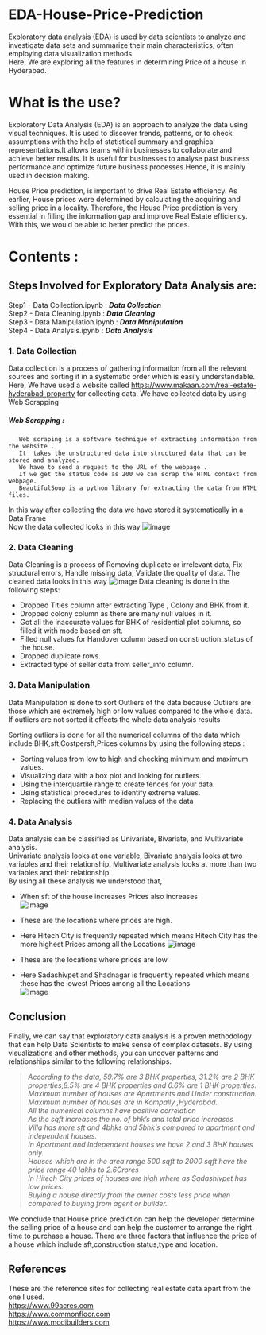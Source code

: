 # EDA-House-Price-Prediction
Exploratory data analysis (EDA) is used by data scientists to analyze and investigate data sets and summarize their main characteristics, often employing data visualization methods.      
Here, We are exploring all the features in determining Price of a house in Hyderabad.

# What is the use?

Exploratory Data Analysis (EDA) is an approach to analyze the data using visual techniques. It is used to discover trends, patterns, or to check assumptions with the help of statistical summary and graphical representations.It allows teams within businesses to collaborate and achieve better results. It is useful for businesses to analyse past business performance and optimize future business processes.Hence, it is mainly used in decision making.   

House Price prediction, is important to drive Real Estate efficiency. As earlier, House prices were determined by calculating the acquiring and selling price in a locality. Therefore, the House Price prediction is very essential in filling the information gap and improve Real Estate efficiency. With this, we would be able to better predict the prices.

# Contents :

## Steps Involved for Exploratory Data Analysis are:
Step1 - Data Collection.ipynb    :  ___Data Collection___                       
Step2 - Data Cleaning.ipynb      :  ___Data Cleaning___                    
Step3 - Data Manipulation.ipynb  :  ___Data Manipulation___               
Step4 - Data Analysis.ipynb      :  ___Data Analysis___                                


### 1. Data Collection 
Data collection is a process of gathering information from all the relevant sources and sorting it in a systematic order which is easily understandable.   
Here, We have used a website called https://www.makaan.com/real-estate-hyderabad-property for collecting data.
We have collected data by using Web Scrapping
##### Web Scrapping :
       Web scraping is a software technique of extracting information from the website .
       It  takes the unstructured data into structured data that can be stored and analyzed.
       We have to send a request to the URL of the webpage .  
       If we get the status code as 200 we can scrap the HTML context from webpage.
       BeautifulSoup is a python library for extracting the data from HTML files.

In this way after collecting the data we have stored it systematically in a Data Frame              
Now the data collected looks in this way
![image](https://user-images.githubusercontent.com/92007497/212983576-ea7a1f53-3e53-4357-bfbd-2077dcff50a7.png)


### 2. Data Cleaning
Data Cleaning is a process of Removing duplicate or irrelevant data, Fix structural errors, Handle missing data, Validate the quality of data.
The cleaned data looks in this way
![image](https://user-images.githubusercontent.com/92007497/212987795-e0ffd00b-86a3-46d5-adb8-21c9f1feeda1.png)
Data cleaning is done in the following steps:
 -  Dropped Titles column after extracting Type , Colony and BHK from it.   
 -  Dropped colony column as there are many null values in it.    
 -  Got all the inaccurate values for BHK of residential plot columns, so filled it with mode based on sft.    
 -  Filled null values for Handover column based on construction_status of the house.   
 -  Dropped duplicate rows.   
 -  Extracted type of seller data from seller_info column.   


### 3. Data Manipulation
Data Manipulation is done to sort Outliers of the data because Outliers are those which are extremely high or low values compared to the whole data. If outliers are not sorted it effects the whole data analysis results

Sorting outliers is done for all the numerical columns of the data which include BHK,sft,Costpersft,Prices columns by using the following steps :
 - Sorting values from low to high and checking minimum and maximum values.
 - Visualizing data with a box plot and looking for outliers.
 - Using the interquartile range to create fences for your data.
 - Using statistical procedures to identify extreme values.
 - Replacing the outliers with median values of the data

### 4. Data Analysis
Data analysis can be classified as Univariate, Bivariate, and Multivariate analysis.   
Univariate analysis looks at one variable, Bivariate analysis looks at two variables and their relationship. Multivariate analysis looks at more than two variables and their relationship.     
By using all these analysis we understood that,        

 - When sft of the house increases Prices also increases                  
![image](https://user-images.githubusercontent.com/92007497/212992798-877f8eef-e397-4125-9380-e0bbd6b6ffce.png)

 - These are the locations where prices are high.        
 - Here Hitech City is frequently repeated which means Hitech City has the more highest Prices among all the Locations
![image](https://user-images.githubusercontent.com/92007497/212996523-9346dffb-287b-4fbe-9d75-3c5b8b09512b.png)


 - These are the locations where prices are low          
 - Here Sadashivpet and Shadnagar is frequently repeated which means these has the lowest Prices among all the Locations           
![image](https://user-images.githubusercontent.com/92007497/212993893-89fdba5e-2b06-4abd-b16c-336f2a2bbd19.png)


## Conclusion

Finally, we can say that exploratory data analysis is a proven methodology that can help Data Scientists to make sense of complex datasets. By using visualizations and other methods, you can uncover patterns and relationships similar to the following relationships.

> _According to the data, 59.7% are 3 BHK properties, 31.2% are 2 BHK properties,8.5% are 4 BHK properties and 0.6% are 1 BHK properties.      
Maximum number of houses are Apartments and Under construction.             
Maximum number of houses are in Kompally ,Hyderabad.             
All the numerical columns have positive correlation                    
As the sqft increases the no. of bhk’s and total price increases                    
Villa has more sft and 4bhks and 5bhk’s compared to apartment and independent houses.                 
In Apartment and Independent houses we have 2 and 3 BHK houses only.                 
Houses which are in the area range 500 sqft to 2000 sqft have the price range 40 lakhs to 2.6Crores               
In Hitech City prices of houses are high where as Sadashivpet has low prices.                   
Buying a house directly from the owner costs less price when compared to buying from agent or builder._
 
We conclude that House price prediction can help the developer determine the selling price of a house and can help the customer to arrange the right time to purchase a house. There are three factors that influence the price of a house which include sft,construction status,type and location. 


## References

These are the reference sites for collecting real estate data apart from the one I used.              
https://www.99acres.com                                              
https://www.commonfloor.com                   
https://www.modibuilders.com               
